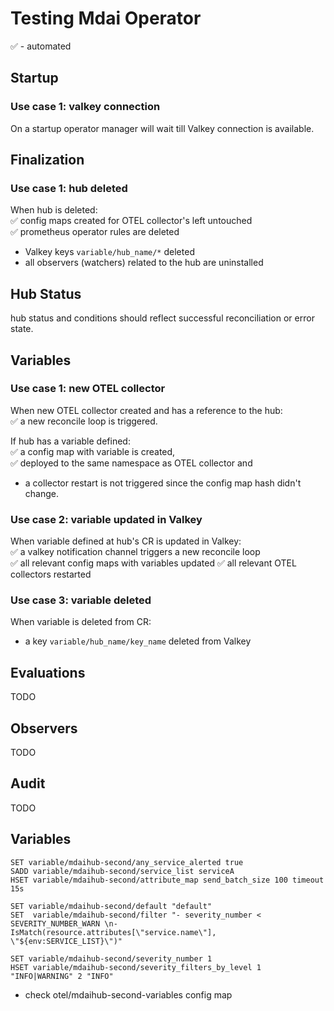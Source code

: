 # Testing Mdai Operator
✅ - automated
## Startup
### Use case 1: valkey connection
On a startup operator manager will wait till Valkey connection is available.

## Finalization
### Use case 1: hub deleted
When hub is deleted:  
✅ config maps created for OTEL collector's left untouched  
✅ prometheus operator rules are deleted
- Valkey keys `variable/hub_name/*` deleted
- all observers (watchers) related to the hub are uninstalled

## Hub Status
hub status and conditions should reflect successful reconciliation or error state.

## Variables
### Use case 1: new OTEL collector
When new OTEL collector created and has a reference to the hub:  
✅ a new reconcile loop is triggered.   

If hub has a variable defined:  
✅ a config map with variable is created,  
✅ deployed to the same namespace as OTEL collector and 
- a collector restart is not triggered since the config map hash didn't change.

### Use case 2: variable updated in Valkey
When variable defined at hub's CR is updated in Valkey:  
✅ a valkey notification channel triggers a new reconcile loop    
✅ all relevant config maps with variables updated
✅  all relevant OTEL collectors restarted
### Use case 3: variable deleted
When variable is deleted from CR:
- a key `variable/hub_name/key_name`  deleted from Valkey
## Evaluations
TODO
## Observers
TODO
## Audit
TODO

## Variables
```
SET variable/mdaihub-second/any_service_alerted true
SADD variable/mdaihub-second/service_list serviceA
HSET variable/mdaihub-second/attribute_map send_batch_size 100 timeout 15s

SET variable/mdaihub-second/default "default"
SET  variable/mdaihub-second/filter "- severity_number < SEVERITY_NUMBER_WARN \n- IsMatch(resource.attributes[\"service.name\"], \"${env:SERVICE_LIST}\")"

SET variable/mdaihub-second/severity_number 1
HSET variable/mdaihub-second/severity_filters_by_level 1 "INFO|WARNING" 2 "INFO"
```
- check otel/mdaihub-second-variables config map
